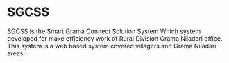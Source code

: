 # SGCSS
SGCSS is the Smart Grama Connect Solution System Which system developed for make efficiency work of Rural Division Grama Niladari office. This system is a web based system covered villagers and Grama Niladari areas.
